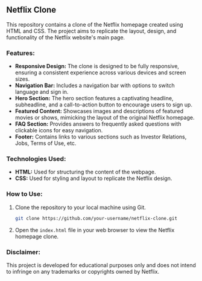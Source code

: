 ## Netflix Clone

This repository contains a clone of the Netflix homepage created using HTML and CSS. The project aims to replicate the layout, design, and functionality of the Netflix website's main page.

### Features:
- **Responsive Design:** The clone is designed to be fully responsive, ensuring a consistent experience across various devices and screen sizes.
- **Navigation Bar:** Includes a navigation bar with options to switch language and sign in.
- **Hero Section:** The hero section features a captivating headline, subheadline, and a call-to-action button to encourage users to sign up.
- **Featured Content:** Showcases images and descriptions of featured movies or shows, mimicking the layout of the original Netflix homepage.
- **FAQ Section:** Provides answers to frequently asked questions with clickable icons for easy navigation.
- **Footer:** Contains links to various sections such as Investor Relations, Jobs, Terms of Use, etc.

### Technologies Used:
- **HTML:** Used for structuring the content of the webpage.
- **CSS:** Used for styling and layout to replicate the Netflix design.

### How to Use:
1. Clone the repository to your local machine using Git.
    ```bash
    git clone https://github.com/your-username/netflix-clone.git
    ```
2. Open the `index.html` file in your web browser to view the Netflix homepage clone.

### Disclaimer:
This project is developed for educational purposes only and does not intend to infringe on any trademarks or copyrights owned by Netflix.

